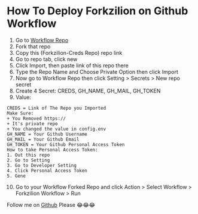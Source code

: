 # How To Deploy Forkzilion on Github Workflow
1. Go to [Workflow Repo](https://github.com/DunggVN/forkzilion-wf-example)
2. Fork that repo
3. Copy this (Forkzilion-Creds Repo) repo link
4. Go to repo tab, click new
5. Click Import, then paste link of this repo there
6. Type the Repo Name and Choose Private Option then click Import
7. Now go to Workflow Repo then click Setting > Secrets > New repo secret
8. Create 4 Secret: CREDS, GH_NAME, GH_MAIL, GH_TOKEN
9. Value:
```
CREDS = Link of The Repo you Imported
Make Sure:
+ You Removed https://
+ It's private repo
+ You changed the value in config.env
GH_NAME = Your Github Username
GH_MAIL = Your Github Email
GH_TOKEN = Your Github Personal Access Token
How to take Personal Access Token:
1. Out this repo
2. Go to Setting
3. Go to Developer Setting
4. Click Personal Access Token
5. Gene
```

10. Go to your Workflow Forked Repo and click Action > Select Workflow > Forkzilion Workflow > Run

Follow me on [Github](https://github.com/DunggVN) Please 😂😂😂
